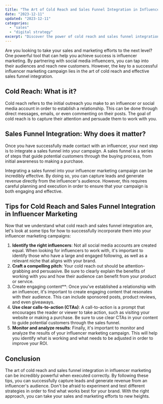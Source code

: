 ```yaml
---
title: "The Art of Cold Reach and Sales Funnel Integration in Influencer Marketing"
date: "2023-12-11"
updated: "2023-12-11"
categories: 
  - "sales"
  - "digital strategy"
excerpt: "Discover the power of cold reach and sales funnel integration in influencer marketing. Our guide explores these crucial components, including tips for successful implementation and monitoring results to improve ROI."
--- 
```

Are you looking to take your sales and marketing efforts to the next level? One powerful tool that can help you achieve success is influencer marketing. By partnering with social media influencers, you can tap into their audiences and reach new customers. However, the key to a successful influencer marketing campaign lies in the art of cold reach and effective sales funnel integration.

## Cold Reach: What is it?

Cold reach refers to the initial outreach you make to an influencer or social media account in order to establish a relationship. This can be done through direct messages, emails, or even commenting on their posts. The goal of cold reach is to capture their attention and persuade them to work with you.

## Sales Funnel Integration: Why does it matter?

Once you have successfully made contact with an influencer, your next step is to integrate a sales funnel into your campaign. A sales funnel is a series of steps that guide potential customers through the buying process, from initial awareness to making a purchase.

Integrating a sales funnel into your influencer marketing campaign can be incredibly effective. By doing so, you can capture leads and generate revenue directly from the influencer's audience. However, this requires careful planning and execution in order to ensure that your campaign is both engaging and effective.

## Tips for Cold Reach and Sales Funnel Integration in Influencer Marketing

Now that we understand what cold reach and sales funnel integration are, let's look at some tips for how to successfully incorporate them into your influencer marketing campaigns:

1. **Identify the right influencers**: Not all social media accounts are created equal. When looking for influencers to work with, it's important to identify those who have a large and engaged following, as well as a relevant niche that aligns with your brand.
2. **Craft a compelling pitch**: Your cold reach out should be attention-grabbing and persuasive. Be sure to clearly explain the benefits of working with you and how their audience can benefit from your product or service.
3. Create engaging content**: Once you've established a relationship with an influencer, it's important to create engaging content that resonates with their audience. This can include sponsored posts, product reviews, and even giveaways.
4. **Use clear calls-to-action (CTAs)**: A call-to-action is a prompt that encourages the reader or viewer to take action, such as visiting your website or making a purchase. Be sure to use clear CTAs in your content to guide potential customers through the sales funnel.
5. **Monitor and analyze results**: Finally, it's important to monitor and analyze the results of your influencer marketing campaign. This will help you identify what is working and what needs to be adjusted in order to improve your ROI.

## Conclusion

The art of cold reach and sales funnel integration in influencer marketing can be incredibly powerful when executed correctly. By following these tips, you can successfully capture leads and generate revenue from an influencer's audience. Don't be afraid to experiment and test different strategies in order to find what works best for your brand. With the right approach, you can take your sales and marketing efforts to new heights.